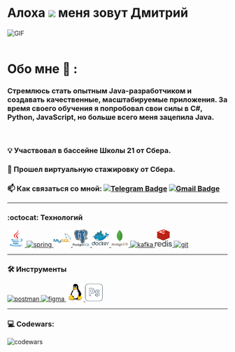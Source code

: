 Алоха ![](https://user-images.githubusercontent.com/18350557/176309783-0785949b-9127-417c-8b55-ab5a4333674e.gif) меня зовут Дмитрий
===============================================================================================================================
<div>
  <img height="300"  alt="GIF" align="center" src="https://github.com/IronZombies163/ironZombies163/blob/main/%D0%BB%D0%B0%D0%BC%D0%BD%D0%BE%D0%B2%D1%8B%D0%B9%D0%A4%D0%BE%D0%BD%D0%B4%D0%BB%D1%8FGItHub.gif">
</div>
<br>

# Обо мне 💬 :


### Стремлюсь стать опытным Java-разработчиком и создавать качественные, масштабируемые приложения. За время своего обучения я попробовал свои силы в С#, Python, JavaScript, но больше всего меня зацепила Java.


<br>

### :bulb:  Участвовал в бассейне Школы 21 от Сбера.

### :seedling: Прошел виртуальную стажировку от Сбера.

### :mailbox: Как связаться со мной: [![Telegram Badge](https://img.shields.io/badge/-IceBaguette-blue?style=flat&logo=Telegram&logoColor=white)](https://t.me/IseBaguette) [![Gmail Badge](https://img.shields.io/badge/-Gmail-red?style=flat&logo=Gmail&logoColor=white)](mailto:simonovdmitiyalex@gmail.com)

---

### :octocat: Технологий 
<p> <a href="https://www.java.com" target="_blank" rel="noreferrer"> <img src="https://raw.githubusercontent.com/devicons/devicon/master/icons/java/java-original.svg" alt="java" width="40" height="40"/> </a> <a href="https://spring.io/" target="_blank" rel="noreferrer"> <img src="https://www.vectorlogo.zone/logos/springio/springio-icon.svg" alt="spring" width="40" height="40"/> </a> 
<a href="https://www.mysql.com/" target="_blank" rel="noreferrer"> <img src="https://raw.githubusercontent.com/devicons/devicon/master/icons/mysql/mysql-original-wordmark.svg" alt="mysql" width="40" height="40"/> </a> 
<a href="https://www.postgresql.org" target="_blank" rel="noreferrer"> <img src="https://raw.githubusercontent.com/devicons/devicon/master/icons/postgresql/postgresql-original-wordmark.svg" alt="postgresql" width="40" height="40"/> </a> 
<a href="https://www.docker.com/" target="_blank" rel="noreferrer"> <img src="https://raw.githubusercontent.com/devicons/devicon/master/icons/docker/docker-original-wordmark.svg" alt="docker" width="40" height="40"/> </a>
<a href="https://www.mongodb.com/" target="_blank" rel="noreferrer"> <img src="https://raw.githubusercontent.com/devicons/devicon/master/icons/mongodb/mongodb-original-wordmark.svg" alt="mongodb" width="40" height="40"/> </a>
<a href="https://kafka.apache.org/" target="_blank" rel="noreferrer"> <img src="https://www.vectorlogo.zone/logos/apache_kafka/apache_kafka-icon.svg" alt="kafka" width="40" height="40"/> </a> 
<a href="https://redis.io" target="_blank" rel="noreferrer"> <img src="https://raw.githubusercontent.com/devicons/devicon/master/icons/redis/redis-original-wordmark.svg" alt="redis" width="40" height="40"/> </a> 
<a href="https://git-scm.com/" target="_blank" rel="noreferrer"> <img src="https://www.vectorlogo.zone/logos/git-scm/git-scm-icon.svg" alt="git" width="40" height="40"/> </a> 
</p>

---

### 🛠 Инструменты 
<a href="https://postman.com" target="_blank" rel="noreferrer"> <img src="https://www.vectorlogo.zone/logos/getpostman/getpostman-icon.svg" alt="postman" width="40" height="40"/> </a>
<a href="https://www.figma.com/" target="_blank" rel="noreferrer"> <img src="https://www.vectorlogo.zone/logos/figma/figma-icon.svg" alt="figma" width="40" height="40"/> </a> 
<a href="https://www.linux.org/" target="_blank" rel="noreferrer"> <img src="https://raw.githubusercontent.com/devicons/devicon/master/icons/linux/linux-original.svg" alt="linux" width="40" height="40"/> </a> 
<a href="https://www.photoshop.com/en" target="_blank" rel="noreferrer"> <img src="https://raw.githubusercontent.com/devicons/devicon/master/icons/photoshop/photoshop-line.svg" alt="photoshop" width="40" height="40"/> </a> 


--- 
### 💻 Codewars:

![codewars](https://www.codewars.com/users/%D0%94%D0%BC%D0%B8%D1%82%D1%80%D0%B8%D0%B9%20%D0%A1%D0%B8%D0%BC%D0%BE%D0%BD%D0%BE%D0%B2/badges/large)
